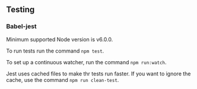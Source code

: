 ## Testing

### Babel-jest
Minimum supported Node version is v6.0.0.

To run tests run the command ```npm test```.

To set up a continuous watcher, run the command ```npm run:watch```.

Jest uses cached files to make thr tests run faster. If you want to ignore the cache, use the command ```npm run clean-test```.
